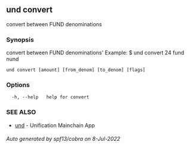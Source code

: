## und convert

convert between FUND denominations

### Synopsis

convert between FUND denominations'
Example:
$ und convert 24 fund nund

```
und convert [amount] [from_denom] [to_denom] [flags]
```

### Options

```
  -h, --help   help for convert
```

### SEE ALSO

* [und](und.md)	 - Unification Mainchain App

###### Auto generated by spf13/cobra on 8-Jul-2022
